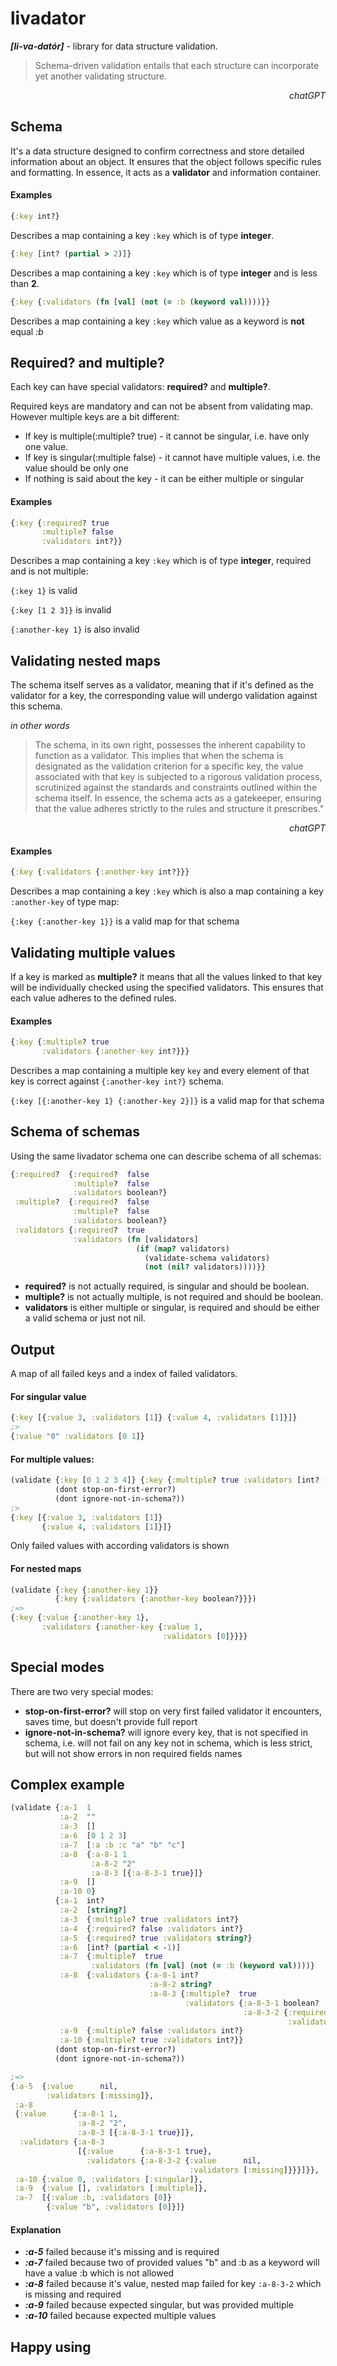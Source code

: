 # livadator

_**[li-va-datór]**_ - library for data structure validation.

>Schema-driven validation entails that each structure can incorporate yet another validating structure.
<div style="text-align: right"><i>chatGPT</i></div>

## Schema

It's a data structure designed to confirm correctness and store detailed information about an object. It ensures that the object follows specific rules and formatting. In essence, it acts as a **validator** and information container.

#### Examples

```clojure
{:key int?}
```
Describes a map containing a key `:key` which is of type **integer**.

```clojure
{:key [int? (partial > 2)]}
```
Describes a map containing a key `:key` which is of type **integer** and is less than **2**.

```clojure
{:key {:validators (fn [val] (not (= :b (keyword val))))}}
```
Describes a map containing a key `:key` which value as a keyword is **not** equal _:b_

## Required? and multiple?
Each key can have special validators: **required?** and **multiple?**.

Required keys are mandatory and can not be absent from validating map.
However multiple keys are a bit different:
* If key is multiple(:multiple? true) - it cannot be singular, i.e. have only one value.
* If key is singular(:multiple false) - it cannot have multiple values, i.e. the value should be only one
* If nothing is said about the key - it can be either multiple or singular

#### Examples
```clojure
{:key {:required? true 
       :multiple? false 
       :validators int?}}
```
Describes a map containing a key `:key` which is of type **integer**, required and is not multiple:

`{:key 1}` is valid

`{:key [1 2 3]}` is invalid

`{:another-key 1}` is also invalid

## Validating nested maps
The schema itself serves as a validator, meaning that if it's defined as the validator for a key, the corresponding 
value will undergo validation against this schema.

_in other words_

>The schema, in its own right, possesses the inherent capability to function as a validator. This implies that when the schema is designated as the validation criterion for a specific key, the value associated with that key is subjected to a rigorous validation process, scrutinized against the standards and constraints outlined within the schema itself. In essence, the schema acts as a gatekeeper, ensuring that the value adheres strictly to the rules and structure it prescribes."
<div style="text-align: right"><i>chatGPT</i></div>

#### Examples
```clojure
{:key {:validators {:another-key int?}}}
```
Describes a map containing a key `:key` which is also a map containing a key `:another-key` of type map:

`{:key {:another-key 1}}` is a valid map for that schema

## Validating multiple values
If a key is marked as **multiple?** it means that all the values linked to that key will be individually checked using the specified validators. This ensures that each value adheres to the defined rules.

#### Examples
```clojure
{:key {:multiple? true
       :validators {:another-key int?}}}
```
Describes a map containing a multiple key `key` and every element of that key is correct against `{:another-key int?}` schema.

`{:key [{:another-key 1} {:another-key 2}]}` is a valid map for that schema

## Schema of schemas

Using the same livadator schema one can describe schema of all schemas:

```clojure
{:required?  {:required?  false
              :multiple?  false
              :validators boolean?}
 :multiple?  {:required?  false
              :multiple?  false
              :validators boolean?}
 :validators {:required?  true
              :validators (fn [validators]
                            (if (map? validators)
                              (validate-schema validators)
                              (not (nil? validators))))}}
```

* **required?** is not actually required, is singular and should be boolean.
* **multiple?** is not actually multiple, is not required and should be boolean.
* **validators** is either multiple or singular, is required and should be either a valid schema or just not nil.

## Output
A map of all failed keys and a index of failed validators.

#### For singular value
```clojure
{:key [{:value 3, :validators [1]} {:value 4, :validators [1]}]}
;>
{:value "0" :validators [0 1]}
```

#### For multiple values:
```clojure
(validate {:key [0 1 2 3 4]} {:key {:multiple? true :validators [int? (partial >= 2)]}}
          (dont stop-on-first-error?)
          (dont ignore-not-in-schema?))
;>
{:key [{:value 3, :validators [1]} 
       {:value 4, :validators [1]}]}
```
Only failed values with according validators is shown

#### For nested maps
```clojure
(validate {:key {:another-key 1}} 
          {:key {:validators {:another-key boolean?}}})
;=>
{:key {:value {:another-key 1}, 
       :validators {:another-key {:value 1, 
                                  :validators [0]}}}}
```

## Special modes
There are two very special modes:
* **stop-on-first-error?** will stop on very first failed validator it encounters, saves time, but doesn't provide full report
* **ignore-not-in-schema?** will ignore every key, that is not specified in schema, i.e. will not fail on any key not in schema, which is less strict, but will not show errors in non required fields names

## Complex example
```clojure
(validate {:a-1  1
           :a-2  ""
           :a-3  []
           :a-6  [0 1 2 3]
           :a-7  [:a :b :c "a" "b" "c"]
           :a-8  {:a-8-1 1
                  :a-8-2 "2"
                  :a-8-3 [{:a-8-3-1 true}]}
           :a-9  []
           :a-10 0}
          {:a-1  int?
           :a-2  [string?]
           :a-3  {:multiple? true :validators int?}
           :a-4  {:required? false :validators int?}
           :a-5  {:required? true :validators string?}
           :a-6  [int? (partial < -1)]
           :a-7  {:multiple?  true
                  :validators (fn [val] (not (= :b (keyword val))))}
           :a-8  {:validators {:a-8-1 int?
                               :a-8-2 string?
                               :a-8-3 {:multiple?  true
                                       :validators {:a-8-3-1 boolean?
                                                    :a-8-3-2 {:required?  true
                                                              :validators int?}}}}}
           :a-9  {:multiple? false :validators int?}
           :a-10 {:multiple? true :validators int?}}
          (dont stop-on-first-error?)
          (dont ignore-not-in-schema?))

;=>
{:a-5  {:value      nil,
        :validators [:missing]},
 :a-8
 {:value      {:a-8-1 1,
               :a-8-2 "2",
               :a-8-3 [{:a-8-3-1 true}]},
  :validators {:a-8-3
               [{:value      {:a-8-3-1 true},
                 :validators {:a-8-3-2 {:value      nil,
                                        :validators [:missing]}}}]}},
 :a-10 {:value 0, :validators [:singular]},
 :a-9  {:value [], :validators [:multiple]},
 :a-7  [{:value :b, :validators [0]}
        {:value "b", :validators [0]}]}
```
#### Explanation
* _**:a-5**_ failed because it's missing and is required
* _**:a-7**_ failed because two of provided values "b" and :b as a keyword will have a value :b which is not allowed
* _**:a-8**_ failed because it's value, nested map failed for key `:a-8-3-2` which is missing and required
* _**:a-9**_ failed because expected singular, but was provided multiple
* _**:a-10**_ failed because expected multiple values

## Happy using
